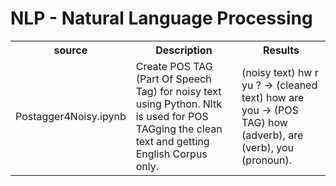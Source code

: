 # NLP - Natural Language Processing

<table>
  <tr>
    <th>source</th>
    <th>Description</th>
    <th>Results</th>
  </tr>
  <tr>
    <td>Postagger4Noisy.ipynb</td>
    <td>Create POS TAG (Part Of Speech Tag) for noisy text using Python. Nltk is used for POS TAGging the clean text and getting English Corpus only.</td>
    <td>(noisy text) hw r yu ? -> (cleaned text) how are you -> (POS TAG) how (adverb), are (verb), you (pronoun).</td>
  </tr>
</table>
